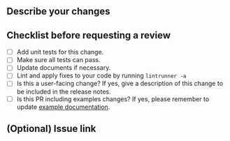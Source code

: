 ## Describe your changes

## Checklist before requesting a review
- [ ] Add unit tests for this change.
- [ ] Make sure all tests can pass.
- [ ] Update documents if necessary.
- [ ] Lint and apply fixes to your code by running `lintrunner -a`
- [ ] Is this a user-facing change? If yes, give a description of this change to be included in the release notes.
- [ ] Is this PR including examples changes? If yes, please remember to update [example documentation](https://github.com/microsoft/Olive/blob/main/docs/source/examples.md).

## (Optional) Issue link
